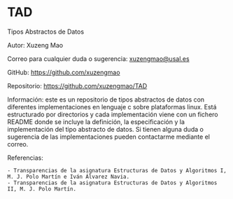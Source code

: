# TAD
Tipos Abstractos de Datos

Autor: Xuzeng Mao

Correo para cualquier duda o sugerencia: xuzengmao@usal.es

GitHub: https://github.com/xuzengmao

Repositorio: https://github.com/xuzengmao/TAD

Información: este es un repositorio de tipos abstractos de datos con diferentes implementaciones en lenguaje c sobre plataformas linux. Está estructurado por directorios y cada implementación viene con un fichero README donde se incluye la definición, la especificación y la implementación del tipo abstracto de datos. Si tienen alguna duda o sugerencia de las implementaciones pueden contactarme mediante el correo.

Referencias: 
    
    - Transparencias de la asignatura Estructuras de Datos y Algoritmos I, M. J. Polo Martín e Iván Álvarez Navia.
    - Transparencias de la asignatura Estructuras de Datos y Algoritmos II, M. J. Polo Martín.
